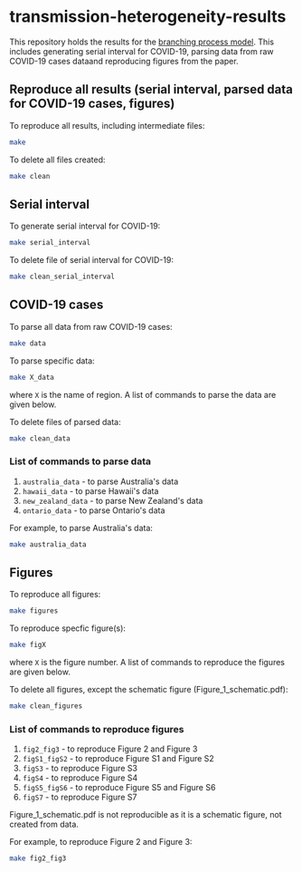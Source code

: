 # transmission-heterogeneity-results

This repository holds the results for the [branching process model](https://github.com/SABS-R3-Epidemiology/branchpro). This includes generating serial interval for COVID-19, parsing data from raw COVID-19 cases dataand reproducing figures from the paper.

## Reproduce all results (serial interval, parsed data for COVID-19 cases, figures)
To reproduce all results, including intermediate files:
```bash
make
```

To delete all files created:
```bash
make clean
```


## Serial interval
To generate serial interval for COVID-19:
```bash
make serial_interval
```

To delete file of serial interval for COVID-19:
```bash
make clean_serial_interval
```


## COVID-19 cases
To parse all data from raw COVID-19 cases:
```bash
make data
```

To parse specific data:
```bash
make X_data
```
where `X` is the name of region. A list of commands to parse the data are given below.

To delete files of parsed data:
```bash
make clean_data
```
### List of commands to parse data
1. `australia_data` - to parse Australia's data
2. `hawaii_data` - to parse Hawaii's data
3. `new_zealand_data` - to parse New Zealand's data
4. `ontario_data` - to parse Ontario's data

For example, to parse Australia's data:
```bash
make australia_data
```


## Figures
To reproduce all figures:
```bash
make figures
```

To reproduce specfic figure(s):
```bash
make figX
```
where `X` is the figure number. A list of commands to reproduce the figures are given below.

To delete all figures, except the schematic figure (Figure_1_schematic.pdf):
```bash
make clean_figures
```

### List of commands to reproduce figures
1. `fig2_fig3` - to reproduce Figure 2 and Figure 3
2. `figS1_figS2` - to reproduce Figure S1 and Figure S2
3. `figS3` - to reproduce Figure S3
2. `figS4` - to reproduce Figure S4
2. `figS5_figS6` - to reproduce Figure S5 and Figure S6
2. `figS7` - to reproduce Figure S7

Figure_1_schematic.pdf is not reproducible as it is a schematic figure, not created from data.

For example, to reproduce Figure 2 and Figure 3:
```bash
make fig2_fig3
```
